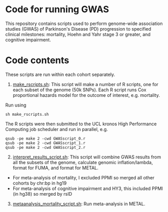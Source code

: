 # Code for running GWAS

This repository contains scripts used to perform genome-wide association studies (GWAS) of Parkinson's Disease (PD) progression to specified clinical milestones: mortality, Hoehn and Yahr stage 3 or greater, and cognitive impairment.

# Code contents

These scripts are run within each cohort separately.


1. [make_rscripts.sh](https://github.com/huw-morris-lab/PD-survival-GWAS/blob/2707bd3510eeaae40c31360ad6ba7c33eca7852a/GWAS/make_rscripts.sh): This script will make a number of R scripts, one for each subset of the genome (50k SNPs). Each R script runs Cox proportional hazards model for the outcome of interest, e.g. mortality.

Run using
```
sh make_rscripts.sh
```

The R scripts were then submitted to the UCL kronos High Performance Computing job scheduler and run in parallel, e.g.
```
qsub -pe make 2 -cwd GWASscript_0.r
qsub -pe make 2 -cwd GWASscript_1.r
qsub -pe make 2 -cwd GWASscript_2.r
```

2. [interpret_results_script.sh](https://github.com/huw-morris-lab/PD-survival-GWAS/blob/25a84193491803ba0a422de1d208d867056a5d0c/GWAS/interpret_results_script.sh): This script will combine GWAS results from all the subsets of the genome, calculate genomic inflation/lambda, format for FUMA, and format for METAL. 

* For meta-analysis of mortality, I excluded PPMI so merged all other cohorts by chr:bp in hg19
* For meta-analysis of cognitive impairment and HY3, this included PPMI (in hg38) so merged by rsID


3. [metaanalysis_mortality_script.sh](https://github.com/huw-morris-lab/PD-survival-GWAS/blob/8ee01580ea695e8f1b0f4c44f364c008535e48da/GWAS/metaanalysis_mortality_script.sh): Run meta-analysis in METAL.

